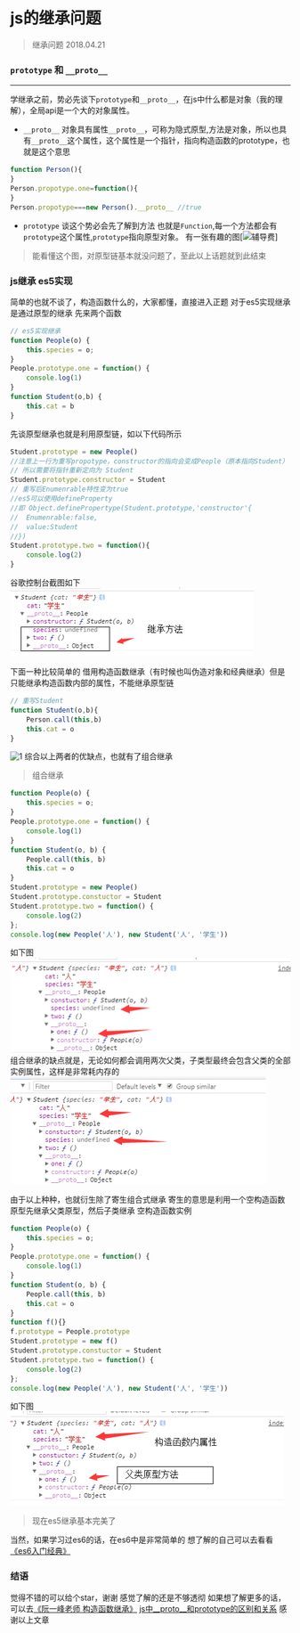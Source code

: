 # js的继承问题
> 继承问题 2018.04.21

### `prototype` 和 `__proto__`
-----
学继承之前，势必先谈下`prototype`和`__proto__`，在js中什么都是对象（我的理解），全局api是一个大的对象属性。
- `__proto__`
	对象具有属性`__proto__`，可称为隐式原型,方法是对象，所以也具有`__proto__`这个属性，这个属性是一个指针，指向构造函数的prototype，也就是这个意思
	
```javascript
function Person(){
}
Person.propotype.one=function(){
}
Person.propotype===new Person().__proto__ //true
```
	
- `prototype`
	谈这个势必会先了解到方法 也就是`Function`,每一个方法都会有`prototype`这个属性,`prototype`指向原型对象。
	有一张有趣的图[![辅导费](https://pic1.zhimg.com/e83bca5f1d1e6bf359d1f75727968c11_r.jpg)]
	
> 能看懂这个图，对原型链基本就没问题了，至此以上话题就到此结束

### js继承 es5实现
简单的也就不谈了，构造函数什么的，大家都懂，直接进入正题
对于es5实现继承是通过原型的继承
先来两个函数
```javascript
// es5实现继承
function People(o) {
    this.species = o;
}
People.prototype.one = function() {
    console.log(1)
}
function Student(o,b) {
    this.cat = b
}
```
先谈原型继承也就是利用原型链，如以下代码所示
```javascript
Student.prototype = new People() 
//注意上一行为重写propotype，constructor的指向会变成People（原本指向Student）
// 所以需要将指针重新定向为 Student
Student.prototype.constructor = Student
// 重写后Enumenrable特性变为true
//es5可以使用defineProperty
//即 Object.definePropertype(Student.prototype,'constructor'{
//	Enumenrable:false,
//	value:Student
//})
Student.prototype.two = function(){
	console.log(2)
}
```
谷歌控制台截图如下
![1](./img/one.png)

下面一种比较简单的 借用构造函数继承（有时候也叫伪造对象和经典继承）但是只能继承构造函数内部的属性，不能继承原型链
```javascript
// 重写Student
function Student(o,b){
	Person.call(this,b)
	this.cat = o
}
```
![1](./img/two.jpg)
综合以上两者的优缺点，也就有了组合继承
> 组合继承

```javascript
function People(o) {
    this.species = o;
}
People.prototype.one = function() {
    console.log(1)
}
function Student(o, b) {
    People.call(this, b)
    this.cat = o
}
Student.prototype = new People()
Student.prototype.constuctor = Student
Student.prototype.two = function() {
    console.log(2)
};
console.log(new People('人'), new Student('人', '学生'))
```
如下图
![](./img/three.png)
组合继承的缺点就是，无论如何都会调用两次父类，子类型最终会包含父类的全部实例属性，这样是非常耗内存的
![](./img/four.png)

由于以上种种，也就衍生除了寄生组合式继承
寄生的意思是利用一个空构造函数原型先继承父类原型，然后子类继承 空构造函数实例

```javascript
function People(o) {
    this.species = o;
}
People.prototype.one = function() {
    console.log(1)
}
function Student(o, b) {
    People.call(this, b)
    this.cat = o
}
function f(){}
f.prototype = People.prototype
Student.prototype = new f()
Student.prototype.constuctor = Student
Student.prototype.two = function() {
    console.log(2)
};
console.log(new People('人'), new Student('人', '学生'))
```
如下图
![](./img/fifth.png)
>  现在es5继承基本完美了
 
 当然，如果学习过es6的话，在es6中是非常简单的
 想了解的自己可以去看看[《es6入门经典》](http://es6.ruanyifeng.com/ "es6入门经典")
 
###  结语
觉得不错的可以给个star，谢谢
感觉了解的还是不够透彻
如果想了解更多的话，可以去[《阮一峰老师 构造函数继承》](http://www.ruanyifeng.com/blog/2010/05/object-oriented_javascript_inheritance.html "阮一峰老师 构造函数继承")
[js中__proto__和prototype的区别和关系](https://www.zhihu.com/question/34183746 "js中__proto__和prototype的区别和关系")
感谢以上文章
